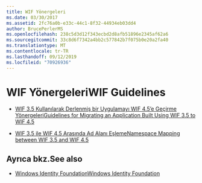 ```yaml
---
title: WIF Yönergeleri
ms.date: 03/30/2017
ms.assetid: 2fc76a0b-e33c-44c1-8f32-44934eb03dd4
author: BrucePerlerMS
ms.openlocfilehash: 238c5d3d12f343ecbd2d8afb51896e2345af62a6
ms.sourcegitcommit: 33c8d6f7342a4bb2c577842b7f075b0e20a2fa40
ms.translationtype: MT
ms.contentlocale: tr-TR
ms.lasthandoff: 09/12/2019
ms.locfileid: "70926936"
---
```

# <a name="wif-guidelines"></a><span data-ttu-id="e1a5f-102">WIF Yönergeleri</span><span class="sxs-lookup"><span data-stu-id="e1a5f-102">WIF Guidelines</span></span>

- [<span data-ttu-id="e1a5f-103">WIF 3.5 Kullanılarak Derlenmiş bir Uygulamayı WIF 4.5’e Geçirme Yönergeleri</span><span class="sxs-lookup"><span data-stu-id="e1a5f-103">Guidelines for Migrating an Application Built Using WIF 3.5 to WIF 4.5</span></span>](../../../docs/framework/security/guidelines-for-migrating-an-application-built-using-wif-3-5-to-wif-4-5.md)  
  
- [<span data-ttu-id="e1a5f-104">WIF 3.5 ile WIF 4.5 Arasında Ad Alanı Eşleme</span><span class="sxs-lookup"><span data-stu-id="e1a5f-104">Namespace Mapping between WIF 3.5 and WIF 4.5</span></span>](../../../docs/framework/security/namespace-mapping-between-wif-3-5-and-wif-4-5.md)  
  
## <a name="see-also"></a><span data-ttu-id="e1a5f-105">Ayrıca bkz.</span><span class="sxs-lookup"><span data-stu-id="e1a5f-105">See also</span></span>

- [<span data-ttu-id="e1a5f-106">Windows Identity Foundation</span><span class="sxs-lookup"><span data-stu-id="e1a5f-106">Windows Identity Foundation</span></span>](../../../docs/framework/security/index.md)
